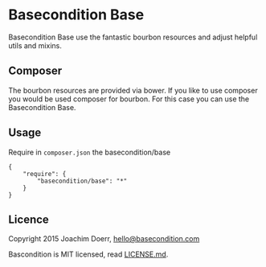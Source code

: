 # Basecondition Base

Basecondition Base use the fantastic bourbon resources and adjust helpful utils and mixins.

## Composer

The bourbon resources are provided via bower. If you like to use composer you would be used composer for bourbon. For this case you can use the Basecondition Base.

## Usage

Require in `composer.json` the basecondition/base

    {
        "require": {
            "basecondition/base": "*"
        }
    }

## Licence

Copyright 2015 Joachim Doerr, hello@basecondition.com

Bascondition is MIT licensed, read [LICENSE.md](LICENSE).
